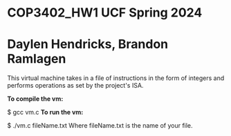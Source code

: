 # COP3402_HW1 UCF Spring 2024
# Daylen Hendricks, Brandon Ramlagen
This virtual machine takes in a file of instructions in the form of integers and performs operations as set by the project's ISA.

**To compile the vm:**

$ gcc vm.c
**To run the vm:**

$ ./vm.c fileName.txt
Where fileName.txt is the name of your file.
